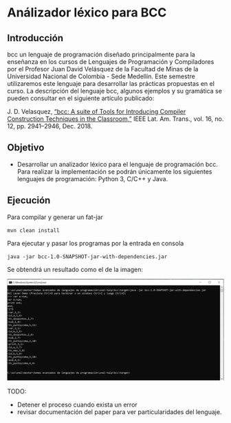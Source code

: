 # Análizador léxico para BCC

## Introducción
bcc un lenguaje de programación diseñado principalmente para la enseñanza en los cursos de Lenguajes de Programación y Compiladores por el Profesor Juan David Velásquez de la Facultad de Minas de la Universidad Nacional de Colombia - Sede Medellín. Este semestre utilizaremos este lenguaje para desarrollar las prácticas propuestas en el curso.
La descripción del lenguaje bcc, algunos ejemplos y su gramática se pueden consultar en el siguiente artículo publicado:

J. D. Velasquez, [“bcc: A suite of Tools for Introducing Compiler Construction Techniques in the Classroom,”](https://ieeexplore.ieee.org/abstract/document/8804260?casa_token=ogUocsUg49gAAAAA:dVcAJiZKriQ_1YrB0lKp1ANuLgdHUMySUEASPMLnerQs0y00HuJnAB66vEfSDth6OT-INGGAzK8) IEEE Lat. Am. Trans., vol. 16, no. 12, pp. 2941–2946, Dec. 2018.

## Objetivo

- Desarrollar un analizador léxico para el lenguaje de programación bcc. Para realizar la implementación se podrán únicamente los siguientes lenguajes de programación: Python 3, C/C++ y Java.  

## Ejecución

Para compilar y generar un fat-jar
```
mvn clean install
```

Para ejecutar y pasar los programas por la entrada en consola
```
java -jar bcc-1.0-SNAPSHOT-jar-with-dependencies.jar
```

Se obtendrá un resultado como el de la imagen:

![alt text](./doc/Captura1.PNG)

TODO:
- Detener el proceso cuando exista un error
- revisar documentación del paper para ver particularidades del lenguaje.

